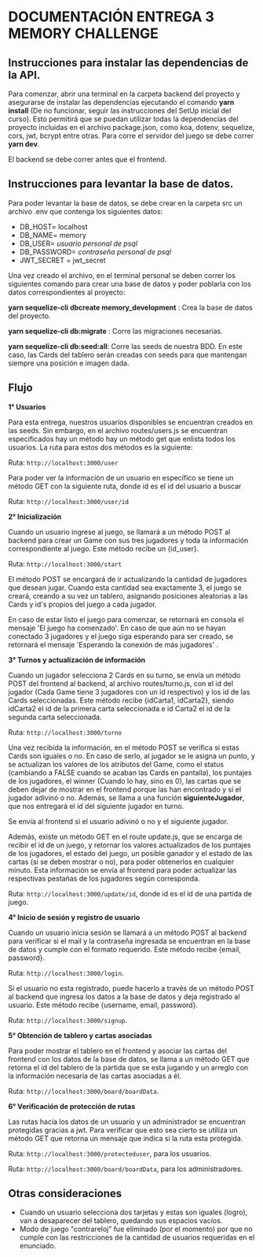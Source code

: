 # DOCUMENTACIÓN ENTREGA 3 MEMORY CHALLENGE

## Instrucciones para instalar las dependencias de la API.

Para comenzar, abrir una terminal en la carpeta backend del proyecto y asegurarse de instalar las dependencias ejecutando el comando **yarn install** (De no funcionar, seguir las instrucciones del SetUp inicial del curso). Esto permitirá que se puedan utilizar todas la dependencias del proyecto incluidas en el archivo package.json, como koa, dotenv, sequelize, cors, jwt, bcrypt entre otras. Para corre el servidor del juego se debe correr **yarn dev**.

El backend se debe correr antes que el frontend.

## Instrucciones para levantar la base de datos.

Para poder levantar la base de datos, se debe crear en la carpeta src un archivo .env que contenga los siguientes datos:

- DB_HOST= localhost
- DB_NAME= memory
- DB_USER= *usuario personal de psql*
- DB_PASSWORD=  *contraseña personal de psql*
- JWT_SECRET = jwt_secret

Una vez creado el archivo, en el terminal personal se deben correr los siguientes comando para crear una base de datos y poder poblarla con los datos correspondientes al proyecto:

**yarn sequelize-cli dbcreate memory_development** : Crea la base de datos del proyecto.

**yarn sequelize-cli db:migrate** : Corre las migraciones necesarias.

**yarn sequelize-cli db:seed:all**: Corre las seeds de nuestra BDD. En este caso, las Cards del tablero serán creadas con seeds para que mantengan siempre una posición e imagen dada.

## Flujo

**1° Usuarios**

Para esta entrega, nuestros usuarios disponibles se encuentran creados en las seeds. Sin embargo, en el archivo routes/users.js se encuentran especificados hay un método hay un método get que enlista todos los usuarios. La ruta para estos dos métodos es la siguiente:

Ruta: `http://localhost:3000/user` 

Para poder ver la información de un usuario en específico se tiene un método GET con la siguiente ruta, donde id es el id del usuario a buscar

Ruta: `http://localhost:3000/user/id`

**2° Inicialización**

Cuando un usuario ingrese al juego, se llamará a un método POST al backend para crear un Game con sus tres jugadores y toda la información correspondiente al juego. Este método recibe un {id_user}.

Ruta: `http://localhost:3000/start`

El método POST se encargará de ir actualizando la cantidad de jugadores que desean jugar. Cuando esta cantidad sea exactamente 3, el juego se creará, creando a su vez un tablero, asignando posiciones aleatorias a las Cards y id's propios del juego a cada jugador. 

En caso de estar listo el juego para comenzar, se retornará en consola el mensaje 'El juego ha comenzado'.
En caso de que aún no se hayan conectado 3 jugadores y el juego siga esperando para ser creado, se retornará el mensaje 'Esperando la conexión de más jugadores' .

**3° Turnos y actualización de información**

Cuando un jugador selecciona 2 Cards en su turno, se envía un método POST del frontend al backend, al archivo routes/turno.js, con el id del jugador (Cada Game tiene 3 jugadores con un id respectivo) y los id de las Cards seleccionadas. Este método recibe {idCarta1, idCarta2}, siendo idCarta2 el id de la primera carta seleccionada e id Carta2 el id de la segunda carta seleccionada.

Ruta: `http://localhost:3000/turno`

Una vez recibida la información, en el método POST se verifica si estas Cards son iguales o no. En caso de serlo, al jugador se le asigna un punto, y se actualizan los valores de los atributos del Game, como el status (cambiando a FALSE cuando se acaban las Cards en pantalla), los puntajes de los jugadores, el winner (Cuando lo hay, sino es 0), las cartas que se deben dejar de mostrar en el frontend porque las han encontrado y si el jugador adivinó o no. Además, se llama a una función **siguienteJugador**, que nos entregará el id del siguiente jugador en turno.

Se envía al frontend si el usuario adivinó o no y el siguiente jugador.

Además, existe un método GET en el route update.js, que se encarga de recibir el id de un juego, y retornar los valores actualizados de los puntajes de los jugadores, el estado del juego, un posible ganador y el estado de las cartas (si se deben mostrar o no), para poder obtenerlos en cualquier minuto. Esta información se envía al frontend para poder actualizar las respectivas pestañas de los jugadores según corresponda. 

Ruta: `http://localhost:3000/update/id`, donde id es el id de una partida de juego.

**4° Inicio de sesión y registro de usuario**

Cuando un usuario inicia sesión se llamará a un método POST al backend para verificar si el mail y la contraseña ingresada se encuentran en la base de datos y cumple con el formato requerido. Este método recibe {email, password}.

Ruta: `http://localhost:3000/login`.

Si el usuario no esta registrado, puede hacerlo a través de un método POST al backend que ingresa los datos a la base de datos y deja registrado al usuario. Este método recibe {username, email, password}.

Ruta: `http://localhost:3000/signup`.

**5° Obtención de tablero y cartas asociadas**

Para poder mostrar el tablero en el frontend y asociar las cartas del frontend con los datos de la base de datos, se llama a un método GET que retorna el id del tablero de la partida que se esta jugando y un arreglo con la información necesaria de las cartas asociadas a él.

Ruta: `http://localhost:3000/board/boardData`.

**6° Verificación de protección de rutas**

Las rutas hacia los datos de un usuario y un administrador se encuentran protegidas gracias a jwt. Para verificar que esto sea cierto se utiliza un método GET que retorna un mensaje que indica si la ruta esta protegida.

Ruta: `http://localhost:3000/protecteduser`, para los usuarios.

Ruta: `http://localhost:3000/board/boardData`, para los administradores.

## Otras consideraciones

- Cuando un usuario selecciona dos tarjetas y estas son iguales (logro), van a desaparecer del tablero, quedando sus espacios vacíos.
- Modo de juego "contrareloj" fue eliminado (por el momento) por que no cumple con las restricciones de la cantidad de usuarios requeridas en el enunciado. 
